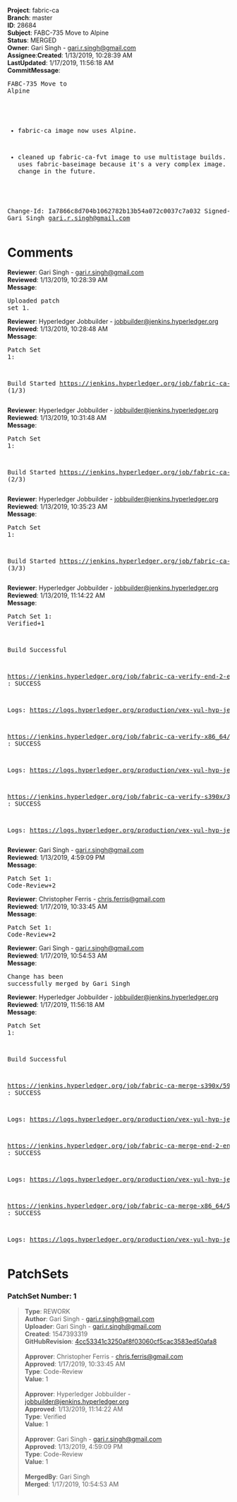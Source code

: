 <strong>Project</strong>: fabric-ca</br><strong>Branch</strong>: master<br><strong>ID</strong>: 28684<br><strong>Subject</strong>: FABC-735 Move to Alpine<br><strong>Status</strong>: MERGED<br><strong>Owner</strong>: Gari Singh - gari.r.singh@gmail.com<br><strong>Assignee</strong>:<strong>Created</strong>: 1/13/2019, 10:28:39 AM<br><strong>LastUpdated</strong>: 1/17/2019, 11:56:18 AM<br><strong>CommitMessage</strong>:<br><pre>FABC-735 Move to Alpine

- fabric-ca image now uses Alpine.

- cleaned up fabric-ca-fvt image
to use multistage builds. It still uses
fabric-baseimage because it's a very
complex image.  Will look to change in the
future.

Change-Id: Ia7866c8d704b1062782b13b54a072c0037c7a032
Signed-off-by: Gari Singh <gari.r.singh@gmail.com>
</pre><h1>Comments</h1><strong>Reviewer</strong>: Gari Singh - gari.r.singh@gmail.com<br><strong>Reviewed</strong>: 1/13/2019, 10:28:39 AM<br><strong>Message</strong>: <pre>Uploaded patch set 1.</pre><strong>Reviewer</strong>: Hyperledger Jobbuilder - jobbuilder@jenkins.hyperledger.org<br><strong>Reviewed</strong>: 1/13/2019, 10:28:48 AM<br><strong>Message</strong>: <pre>Patch Set 1:

Build Started https://jenkins.hyperledger.org/job/fabric-ca-verify-s390x/3635/ (1/3)</pre><strong>Reviewer</strong>: Hyperledger Jobbuilder - jobbuilder@jenkins.hyperledger.org<br><strong>Reviewed</strong>: 1/13/2019, 10:31:48 AM<br><strong>Message</strong>: <pre>Patch Set 1:

Build Started https://jenkins.hyperledger.org/job/fabric-ca-verify-end-2-end-x86_64/956/ (2/3)</pre><strong>Reviewer</strong>: Hyperledger Jobbuilder - jobbuilder@jenkins.hyperledger.org<br><strong>Reviewed</strong>: 1/13/2019, 10:35:23 AM<br><strong>Message</strong>: <pre>Patch Set 1:

Build Started https://jenkins.hyperledger.org/job/fabric-ca-verify-x86_64/3534/ (3/3)</pre><strong>Reviewer</strong>: Hyperledger Jobbuilder - jobbuilder@jenkins.hyperledger.org<br><strong>Reviewed</strong>: 1/13/2019, 11:14:22 AM<br><strong>Message</strong>: <pre>Patch Set 1: Verified+1

Build Successful 

https://jenkins.hyperledger.org/job/fabric-ca-verify-end-2-end-x86_64/956/ : SUCCESS

Logs: https://logs.hyperledger.org/production/vex-yul-hyp-jenkins-3/fabric-ca-verify-end-2-end-x86_64/956

https://jenkins.hyperledger.org/job/fabric-ca-verify-x86_64/3534/ : SUCCESS

Logs: https://logs.hyperledger.org/production/vex-yul-hyp-jenkins-3/fabric-ca-verify-x86_64/3534

https://jenkins.hyperledger.org/job/fabric-ca-verify-s390x/3635/ : SUCCESS

Logs: https://logs.hyperledger.org/production/vex-yul-hyp-jenkins-3/fabric-ca-verify-s390x/3635</pre><strong>Reviewer</strong>: Gari Singh - gari.r.singh@gmail.com<br><strong>Reviewed</strong>: 1/13/2019, 4:59:09 PM<br><strong>Message</strong>: <pre>Patch Set 1: Code-Review+2</pre><strong>Reviewer</strong>: Christopher Ferris - chris.ferris@gmail.com<br><strong>Reviewed</strong>: 1/17/2019, 10:33:45 AM<br><strong>Message</strong>: <pre>Patch Set 1: Code-Review+2</pre><strong>Reviewer</strong>: Gari Singh - gari.r.singh@gmail.com<br><strong>Reviewed</strong>: 1/17/2019, 10:54:53 AM<br><strong>Message</strong>: <pre>Change has been successfully merged by Gari Singh</pre><strong>Reviewer</strong>: Hyperledger Jobbuilder - jobbuilder@jenkins.hyperledger.org<br><strong>Reviewed</strong>: 1/17/2019, 11:56:18 AM<br><strong>Message</strong>: <pre>Patch Set 1:

Build Successful 

https://jenkins.hyperledger.org/job/fabric-ca-merge-s390x/598/ : SUCCESS

Logs: https://logs.hyperledger.org/production/vex-yul-hyp-jenkins-3/fabric-ca-merge-s390x/598

https://jenkins.hyperledger.org/job/fabric-ca-merge-end-2-end-x86_64/194/ : SUCCESS

Logs: https://logs.hyperledger.org/production/vex-yul-hyp-jenkins-3/fabric-ca-merge-end-2-end-x86_64/194

https://jenkins.hyperledger.org/job/fabric-ca-merge-x86_64/599/ : SUCCESS

Logs: https://logs.hyperledger.org/production/vex-yul-hyp-jenkins-3/fabric-ca-merge-x86_64/599</pre><h1>PatchSets</h1><h3>PatchSet Number: 1</h3><blockquote><strong>Type</strong>: REWORK<br><strong>Author</strong>: Gari Singh - gari.r.singh@gmail.com<br><strong>Uploader</strong>: Gari Singh - gari.r.singh@gmail.com<br><strong>Created</strong>: 1547393319<br><strong>GitHubRevision</strong>: [4cc53341c3250af8f03060cf5cac3583ed50afa8](https://github.com/hyperledger/fabric-ca/commit/4cc53341c3250af8f03060cf5cac3583ed50afa8)<br><br><strong>Approver</strong>: Christopher Ferris - chris.ferris@gmail.com<br><strong>Approved</strong>: 1/17/2019, 10:33:45 AM<br><strong>Type</strong>: Code-Review<br><strong>Value</strong>: 1<br><br><strong>Approver</strong>: Hyperledger Jobbuilder - jobbuilder@jenkins.hyperledger.org<br><strong>Approved</strong>: 1/13/2019, 11:14:22 AM<br><strong>Type</strong>: Verified<br><strong>Value</strong>: 1<br><br><strong>Approver</strong>: Gari Singh - gari.r.singh@gmail.com<br><strong>Approved</strong>: 1/13/2019, 4:59:09 PM<br><strong>Type</strong>: Code-Review<br><strong>Value</strong>: 1<br><br><strong>MergedBy</strong>: Gari Singh<br><strong>Merged</strong>: 1/17/2019, 10:54:53 AM<br><br></blockquote>
